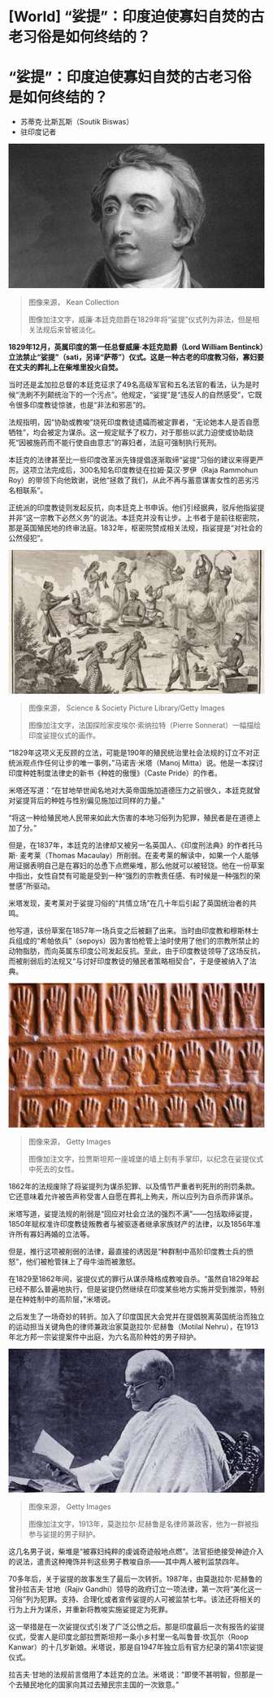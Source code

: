 # [World] “娑提”：印度迫使寡妇自焚的古老习俗是如何终结的？

#  “娑提”：印度迫使寡妇自焚的古老习俗是如何终结的？

  * 苏蒂克·比斯瓦斯（Soutik Biswas） 
  * 驻印度记者 


![威廉·本廷克勋爵（Lord William Bentinck）](_129407744_gettyimages-114744526-594x594.jpg)

> 图像来源，  Kean Collection
>
> 图像加注文字，威廉·本廷克勋爵在1829年将“娑提”仪式列为非法，但是相关法规后来曾被淡化。

**1829年12月，英属印度的第一任总督威廉·本廷克勋爵（Lord William Bentinck）立法禁止“娑提”（sati，另译“萨蒂”）仪式。这是一种古老的印度教习俗，寡妇要在丈夫的葬礼上在柴堆里投火自焚。**

当时还是孟加拉总督的本廷克征求了49名高级军官和五名法官的看法，认为是时候“洗刷不列颠统治下的一个污点”。他规定，“娑提”是“违反人的自然感受”，它既令很多印度教徒惊骇，也是“非法和邪恶”的。

法规指明，因“协助或教唆”烧死印度教徒遗孀而被定罪者，“无论她本人是否自愿牺牲”，均会被定为谋杀。这一规定赋予了权力，对于那些以武力迫使或协助烧死“因被施药而不能行使自由意志”的寡妇者，法庭可强制执行死刑。

本廷克的法律甚至比一些印度改革派先锋提倡逐渐取缔“娑提”习俗的建议来得更严厉。这项立法完成后，300名知名印度教徒在拉姆·莫汉·罗伊（Raja Rammohun Roy）的带领下向他致谢，说他“拯救了我们，从此不再与蓄意谋害女性的恶劣污名相联系”。

正统派的印度教徒则发起反抗，向本廷克上书申诉。他们引经据典，驳斥他指娑提并非“这一宗教下必然义务”的说法。本廷克并没有让步。上书者于是前往枢密院，那是英国殖民地的终审法庭。1832年，枢密院赞成相关法规，指娑提是“对社会的公然侵犯”。

![法国探险家皮埃尔·索纳拉特（Pierre Sonnerat）一幅描绘印度娑提仪式的画作。](_129400069_gettyimages-90776094-594x594.jpg)

> 图像来源，  Science & Society Picture Library/Getty Images
>
> 图像加注文字，法国探险家皮埃尔·索纳拉特（Pierre Sonnerat）一幅描绘印度娑提仪式的画作。

“1829年这项义无反顾的立法，可能是190年的殖民统治里社会法规的订立不对正统派观点作任何让步的唯一事例，”马诺吉·米塔（Manoj Mitta）说。他是一本探讨印度种姓制度法律史的新书《种姓的傲慢》（Caste Pride）的作者。

米塔还写道：“在甘地举世闻名地对大英帝国施加道德压力之前很久，本廷克就曾对娑提背后的种姓与性别偏见施加过同样的力量。”

“将这一种给殖民地人民带来如此大伤害的本地习俗列为犯罪，殖民者是在道德上加了分。”

但是，在1837年，本廷克的法律却又被另一名英国人、《印度刑法典》的作者托马斯· 麦考莱（Thomas Macaulay）所削弱。在麦考莱的解读中，如果一个人能够用证据表明自己是在寡妇的怂恿下点燃柴堆，那么他就可以被轻饶。他在一份草案中指出，女性自焚有可能是受到一种“强烈的宗教责任感、有时候是一种强烈的荣誉感”所驱动。

米塔发现，麦考莱对于娑提习俗的“共情立场”在几十年后引起了英国统治者的共鸣。

他写道，该份草案在1857年一场兵变之后被翻了出来。当时由印度教和穆斯林士兵组成的“希帕依兵”（sepoys）因为害怕枪管上油时使用了他们的宗教所禁止的动物脂肪，而向英属东印度公司发起反抗。至此，由于印度教徒领导了这场反抗，而被削弱后的法规又“与讨好印度教徒的殖民者策略相契合”，于是便被纳入了法典。

![拉贾斯坦邦一座城堡的墙上刻有手掌印，以纪念在娑提仪式中死去的女性。](_129400162_gettyimages-170967803-594x594.jpg)

> 图像来源，  Getty Images
>
> 图像加注文字，拉贾斯坦邦一座城堡的墙上刻有手掌印，以纪念在娑提仪式中死去的女性。

1862年的法规废除了将娑提列为谋杀犯罪、以及情节严重者判死刑的刑罚条款。它还意味着允许被告声称受害人自愿在葬礼上殉夫，所以应列为自杀而非谋杀。

米塔写道，娑提法规的削弱是“回应对社会立法的强烈不满”——包括取缔娑提，1850年赋权准许印度教徒叛教者与被驱逐者继承家族财产的法律，以及1856年准许所有寡妇再婚的立法等。

但是，推行这项被削弱的法律，最直接的诱因是“种群制中高阶印度教士兵的愤怒”，他们被枪管抹上了母牛油而被激怒。

在1829至1862年间，娑提仪式的罪行从谋杀降格成教唆自杀。“虽然自1829年起已经不那么普遍地执行，但是娑提仍然继续在印度某些地方实施并受到推崇，特别是在种姓制中的高阶层，”米塔说。

之后发生了一场奇妙的转折。加入了印度国民大会党并在提倡脱离英国统治而独立的运动担当关键角色的律师兼政治家莫逖拉尔·尼赫鲁（Motilal Nehru），在1913年北方邦一宗娑提案件中出庭，为六名高阶种姓的男子辩护。

![莫逖拉尔·尼赫鲁（Motilal Nehru ，1861-1931\)](_129400063_gettyimages-601100362-594x594.jpg)

> 图像来源，  Getty Images
>
> 图像加注文字，1913年，莫逖拉尔·尼赫鲁是名律师兼政客，他为一群被指参与娑提的男子辩护。

这几名男子说，柴堆是“被寡妇纯粹的虔诚奇迹般地点燃”。法官拒绝接受神迹介入的说法，遣责这种掩饰并判这些男子教唆自杀——其中两人被判监禁四年。

70多年后，关于娑提的故事发生了最后一次转折。1987年，由莫逖拉尔·尼赫鲁的曾孙拉吉夫·甘地（Rajiv Gandhi）领导的政府订立一项法律，第一次将“美化这一习俗”列为犯罪。支持、合理化或者宣传娑提的人可被监禁七年。该法还将相关的行为上升为谋杀，并重新将教唆实施娑提定为死罪。

这一举措是在一次娑提仪式引发了广泛公愤之后。那是印度最后一次有报告的娑提仪式，受害人是印度北部拉贾斯坦邦一条小乡村里一名叫鲁普·坎瓦尔（Roop Kanwar）的十几岁新娘。米塔说，那是自1947年独立后有官方纪录的第41宗娑提仪式。

拉吉夫·甘地的法规前言借用了本廷克的立法。米塔说：“即使不甚明智，但那是一个去殖民地化的国家向其过去殖民宗主国的一次致意。”


